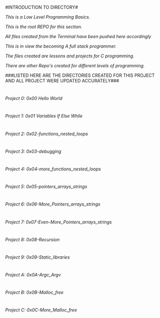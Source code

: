 #INTRODUCTION TO DIRECTORY#

_This is a Low Level Programming Basics._

_This is the root REPO for this section._

_All files created from the Terminal have been pushed here accordingly_

_This is in view the becoming A full stack programmer._

_The files created are lessons and projects for C programming._

_There are other Repo's created for different levels of programming._

###LISTED HERE ARE THE DIRECTORIES CREATED FOR THIS PROJECT AND ALL PROJECT WERE UPDATED ACCURATELY###
#
*Project 0: 0x00 Hello World*
#
*Project 1: 0x01 Variables If Else While*
#
*Project 2: 0x02-functions_nested_loops*
#
*Project 3: 0x03-debugging*
#
*Project 4: 0x04-more_functions_nested_loops*
#
*Project 5: 0x05-pointers_arrays_strings*
#
*Project 6: 0x06-More_Pointers_arrays_strings*
#
*Project 7: 0x07-Even-More_Pointers_arrays_strings*
#
*Project 8: 0x08-Recursion*
#
*Project 9: 0x09-Static_libraries*
#
*Project A: 0x0A-Argc_Argv*
#
*Project B: 0x0B-Malloc_free*
#
*Project C: 0x0C-More_Malloc_free*
#


